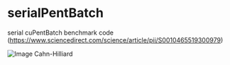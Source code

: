 # serialPentBatch
serial cuPentBatch benchmark code (https://www.sciencedirect.com/science/article/pii/S0010465519300979)


![Image Cahn-Hilliard](https://github.com/pke1029/serialPentBatch/blob/master/cahn_hilliard.png)
